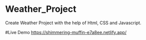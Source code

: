 # Weather_Project
Create Weather Project with the help of Html, CSS and Javascript.




#Live Demo https://shimmering-muffin-e7a8ee.netlify.app/
